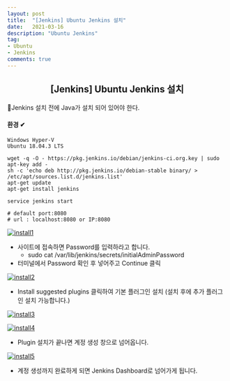```yaml
---
layout: post
title:  "[Jenkins] Ubuntu Jenkins 설치"
date:   2021-03-16
description: "Ubuntu Jenkins"
tag: 
- Ubuntu
- Jenkins 
comments: true
---
```


## <center>[Jenkins] Ubuntu Jenkins 설치</center>   

📌Jenkins 설치 전에 Java가 설치 되어 있어야 한다.

#### 환경 ✔ 
`Windows Hyper-V`      
`Ubuntu 18.04.3 LTS`

```shell
wget -q -O - https://pkg.jenkins.io/debian/jenkins-ci.org.key | sudo apt-key add -
sh -c 'echo deb http://pkg.jenkins.io/debian-stable binary/ > /etc/apt/sources.list.d/jenkins.list'
apt-get update
apt-get install jenkins

service jenkins start

# default port:8080
# url : localhost:8080 or IP:8080
```

<a href="{{ site.url }}/images/posts/2021-03-16/install1.png"><img src="{{ site.url }}/images/posts/2021-03-16/install1.png" alt="install1"></a> 

- 사이트에 접속하면 Password를 입력하라고 합니다.
	- sudo cat /var/lib/jenkins/secrets/initialAdminPassword
- 터미널에서 Password 확인 후 넣어주고 Continue 클릭

<a href="{{ site.url }}/images/posts/2021-03-16/install2.png"><img src="{{ site.url }}/images/posts/2021-03-16/install2.png" alt="install2"></a> 

- Install suggested plugins 클릭하여 기본 플러그인 설치 (설치 후에 추가 플러그인 설치 가능합니다.)

<a href="{{ site.url }}/images/posts/2021-03-16/install3.png"><img src="{{ site.url }}/images/posts/2021-03-16/install3.png" alt="install3"></a> 

<a href="{{ site.url }}/images/posts/2021-03-16/install4.png"><img src="{{ site.url }}/images/posts/2021-03-16/install4.png" alt="install4"></a> 

- Plugin 설치가 끝나면 계정 생성 창으로 넘어옵니다. 

<a href="{{ site.url }}/images/posts/2021-03-16/install5.png"><img src="{{ site.url }}/images/posts/2021-03-16/install5.png" alt="install5"></a> 

- 계정 생성까지 완료하게 되면 Jenkins Dashboard로 넘어가게 됩니다.
